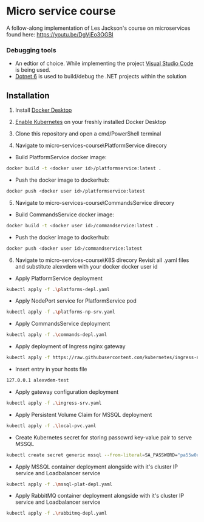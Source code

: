 # Micro service course
A follow-along implementation of Les Jackson's course on microservices found here: https://youtu.be/DgVjEo3OGBI

### Debugging tools
- An edtior of choice. While implementing the project [Visual Studio Code](https://code.visualstudio.com/) is being used.
- [Dotnet 6](https://dotnet.microsoft.com/en-us/download/dotnet/6.0) is used to build/debug the .NET projects within the solution

## Installation

1. Install [Docker Desktop](https://www.docker.com/products/docker-desktop/)
2. [Enable Kubernetes](https://docs.docker.com/desktop/kubernetes/#enable-kubernetes) on your freshly installed Docker Desktop

3. Clone this repository and open a cmd/PowerShell terminal

4. Navigate to micro-services-course\PlatformService direcory
  
  - Build PlatformService docker image:
  ```sh
  docker build -t <docker user id>/platformservice:latest .
  ```
  - Push the docker image to dockerhub:
  ```sh
  docker push <docker user id>/platformservice:latest
  ```
  
5. Navigate to micro-services-course\CommandsService direcory
  - Build CommandsService docker image:
  ```sh
  docker build -t <docker user id>/commandservice:latest .
  ```
  - Push the docker image to dockerhub:
  ```sh
  docker push <docker user id>/commandservice:latest
  ```
6.  Navigate to micro-services-course\K8S direcory
  Revisit all .yaml files and substitute alexvdem with your docker docker user id
  - Apply PlatformService deployment
  ```sh
  kubectl apply -f .\platforms-depl.yaml
  ```
  
  - Apply NodePort service for PlatformService pod
  ```sh
  kubectl apply -f .\platforms-np-srv.yaml
  ```
  
  - Apply CommandsService deployment
  ```sh
  kubectl apply -f .\commands-depl.yaml
  ```
  
  - Apply deployment of Ingress nginx gateway 
  ```sh
  kubectl apply -f https://raw.githubusercontent.com/kubernetes/ingress-nginx/controller-v1.4.0/deploy/static/provider/cloud/deploy.yaml
  ```
  
  - Insert entry in your hosts file 
  ```sh
  127.0.0.1 alexvdem-test
  ```
  
  - Apply gateway configuration deployment
  ```sh
  kubectl apply -f .\ingress-srv.yaml
  ```
  
  - Apply Persistent Volume Claim for MSSQL deployment
  ```sh
  kubectl apply -f .\local-pvc.yaml
  ```
  - Create Kubernetes secret for storing passowrd key-value pair to serve MSSQL
  ```sh
  kubectl create secret generic mssql --from-literal=SA_PASSWORD="pa55w0rd!"
  ```
  
  - Apply MSSQL container deployment alongside with it's cluster IP service and Loadbalancer service
  ```sh
  kubectl apply -f .\mssql-plat-depl.yaml
  ```

  - Apply RabbitMQ container deployment alongside with it's cluster IP service and Loadbalancer service
   ```sh
  kubectl apply -f .\rabbitmq-depl.yaml
  ```